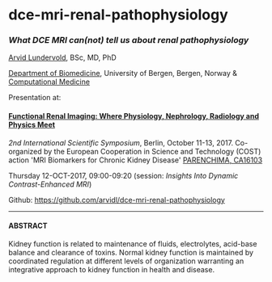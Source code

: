 # dce-mri-renal-pathophysiology


### *What DCE MRI can(not) tell us about renal pathophysiology* 


[Arvid Lundervold](http://www.uib.no/en/persons/Arvid.Lundervold), BSc, MD, PhD

[Department of Biomedicine](http://www.uib.no/en/biomedisin), University of Bergen, Bergen, Norway & [Computational Medicine](http://computationalmedicine.no)

Presentation at:

#### [Functional Renal Imaging: Where Physiology, Nephrology, Radiology and Physics Meet](https://www.mdc-berlin.de/renal)


*2nd International Scientific Symposium*, Berlin, October 11-13, 2017. Co-organized by the European Cooperation in Science and Technology (COST) action 'MRI Biomarkers for Chronic Kidney Disease' [PARENCHIMA, CA16103](http://www.cost.eu/COST_Actions/ca/CA16103) 

Thursday 12-OCT-2017, 09:00-09:20  (session: *Insights Into Dynamic Contrast-Enhanced MRI*)

Github: https://github.com/arvidl/dce-mri-renal-pathophysiology

---

#### ABSTRACT

Kidney function is related to maintenance of fluids, electrolytes,
acid-base balance and clearance of toxins. Normal kidney function is
maintained by coordinated regulation at different levels of organization
warranting an integrative approach to kidney function in health and
disease.
